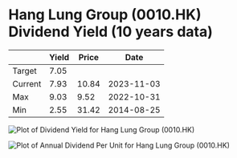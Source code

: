 # Hang Lung Group (0010.HK) Dividend Yield (10 years data)

|     | Yield   | Price | Date       |
|-----|---------|-------|------------|
| Target | 7.05 |  |  |
| Current | 7.93 | 10.84  | 2023-11-03 |
| Max | 9.03 | 9.52  | 2022-10-31 |
| Min | 2.55 | 31.42  | 2014-08-25 |

![Plot of Dividend Yield for Hang Lung Group (0010.HK)](0010_div_10.png)

![Plot of Annual Dividend Per Unit for Hang Lung Group (0010.HK)](0010_yearly_dpu.png)
